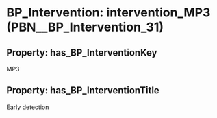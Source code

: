 # BP_Intervention: __intervention_MP3__ (PBN__BP_Intervention_31)

## Property: has_BP_InterventionKey

MP3

## Property: has_BP_InterventionTitle

Early detection


